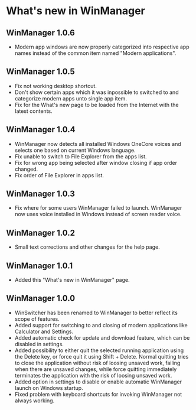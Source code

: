 # What's new in WinManager
## WinManager 1.0.6
* Modern app windows are now properly categorized into respective app names instead of the common item named "Modern applications".

## WinManager 1.0.5
* Fix not working desktop shortcut.
* Don't show certain apps which it was inpossible to switched to and categorize modern apps unto single app item.
* Fix for the What's new page to be loaded from the Internet with the latest contents.

## WinManager 1.0.4
* WinManager now detects all installed Windows OneCore voices and selects one based on current Windows language.
* Fix unable to switch to File Explorer from the apps list.
* Fix for wrong app being selected after window closing if app order changed.
* Fix order of File Explorer in apps list.

## WinManager 1.0.3
* Fix where for some users WinManager failed to launch. WinManager now uses voice installed in Windows instead of screen reader voice.

## WinManager 1.0.2
* Small text corrections and other changes for the help page.

## WinManager 1.0.1
* Added this "What's new in WinManager" page.

## WinManager 1.0.0
* WinSwitcher has been renamed to WinManager to better reflect its scope of features.
* Added support for switching to and closing of modern applications like Calculator and Settings.
* Added automatic check for update and download feature, which can be disabled in settings.
* Added possibility to either quit the selected running application using the Delete key, or force quit it using Shift + Delete. Normal quitting tries to close the application without risk of loosing unsaved work, failing when there are unsaved changes, while force quitting immediately terminates the application with the risk of loosing unsaved work.
* Added option in settings to disable or enable automatic WinManager launch on Windows startup.
* Fixed problem with keyboard shortcuts for invoking WinManager not always working.

